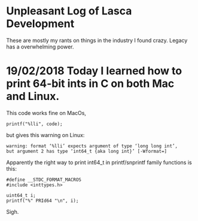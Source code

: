 # Unpleasant Log of Lasca Development

These are mostly my rants on things in the industry I found crazy. 
Legacy has a overwhelming power.

# 19/02/2018 Today I learned how to print 64-bit ints in C on both Mac and Linux.

This code works fine on MacOs, 

    printf("%lli", code);
    
but gives this warning on Linux:

    warning: format ‘%lli’ expects argument of type ‘long long int’,
    but argument 2 has type ‘int64_t {aka long int}’ [-Wformat=]

Apparently the right way to print int64_t in printf/snprintf family functions is this:

    #define __STDC_FORMAT_MACROS
    #include <inttypes.h>

    uint64_t i;
    printf("%" PRId64 "\n", i);

Sigh.
